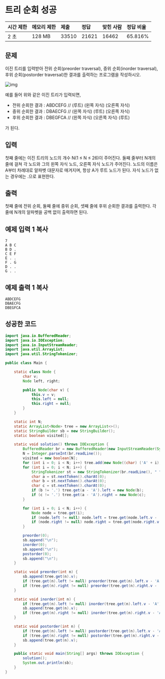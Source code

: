 # 트리 순회 성공

| 시간 제한 | 메모리 제한 | 제출  | 정답  | 맞힌 사람 | 정답 비율 |
| :-------- | :---------- | :---- | :---- | :-------- | :-------- |
| 2 초      | 128 MB      | 33510 | 21621 | 16462     | 65.816%   |

## 문제

이진 트리를 입력받아 전위 순회(preorder traversal), 중위 순회(inorder traversal), 후위 순회(postorder traversal)한 결과를 출력하는 프로그램을 작성하시오.

![img](https://www.acmicpc.net/JudgeOnline/upload/201007/trtr.png)

예를 들어 위와 같은 이진 트리가 입력되면,

- 전위 순회한 결과 : ABDCEFG // (루트) (왼쪽 자식) (오른쪽 자식)
- 중위 순회한 결과 : DBAECFG // (왼쪽 자식) (루트) (오른쪽 자식)
- 후위 순회한 결과 : DBEGFCA // (왼쪽 자식) (오른쪽 자식) (루트)

가 된다.

## 입력

첫째 줄에는 이진 트리의 노드의 개수 N(1 ≤ N ≤ 26)이 주어진다. 둘째 줄부터 N개의 줄에 걸쳐 각 노드와 그의 왼쪽 자식 노드, 오른쪽 자식 노드가 주어진다. 노드의 이름은 A부터 차례대로 알파벳 대문자로 매겨지며, 항상 A가 루트 노드가 된다. 자식 노드가 없는 경우에는 .으로 표현한다.

## 출력

첫째 줄에 전위 순회, 둘째 줄에 중위 순회, 셋째 줄에 후위 순회한 결과를 출력한다. 각 줄에 N개의 알파벳을 공백 없이 출력하면 된다.

## 예제 입력 1 복사

```
7
A B C
B D .
C E F
E . .
F . G
D . .
G . .
```

## 예제 출력 1 복사

```
ABDCEFG
DBAECFG
DBEGFCA
```



## 성공한 코드

~~~java
import java.io.BufferedReader;
import java.io.IOException;
import java.io.InputStreamReader;
import java.util.ArrayList;
import java.util.StringTokenizer;

public class Main {

    static class Node {
        char v;
        Node left, right;

        public Node(char v) {
            this.v = v;
            this.left = null;
            this.right = null;
        }
    }

    static int N;
    static ArrayList<Node> tree = new ArrayList<>();
    static StringBuilder sb = new StringBuilder();
    static boolean visited[];

    static void solution() throws IOException {
        BufferedReader br = new BufferedReader(new InputStreamReader(System.in));
        N = Integer.parseInt(br.readLine());
        visited = new boolean[N];
        for (int i = 0; i < N; i++) tree.add(new Node((char) ('A' + i)));
        for (int i = 0; i < N; i++) {
            StringTokenizer st = new StringTokenizer(br.readLine(), " ");
            char a = st.nextToken().charAt(0);
            char b = st.nextToken().charAt(0);
            char c = st.nextToken().charAt(0);
            if (b != '.') tree.get(a - 'A').left = new Node(b);
            if (c != '.') tree.get(a - 'A').right = new Node(c);
        }

        for (int i = 0; i < N; i++) {
            Node node = tree.get(i);
            if (node.left != null) node.left = tree.get(node.left.v - 'A');
            if (node.right != null) node.right = tree.get(node.right.v - 'A');
        }

        preorder(0);
        sb.append("\n");
        inorder(0);
        sb.append("\n");
        postorder(0);
        sb.append("\n");
    }

    static void preorder(int n) {
        sb.append(tree.get(n).v);
        if (tree.get(n).left != null) preorder(tree.get(n).left.v - 'A');
        if (tree.get(n).right != null) preorder(tree.get(n).right.v - 'A');
    }

    static void inorder(int n) {
        if (tree.get(n).left != null) inorder(tree.get(n).left.v - 'A');
        sb.append(tree.get(n).v);
        if (tree.get(n).right != null) inorder(tree.get(n).right.v - 'A');
    }

    static void postorder(int n) {
        if (tree.get(n).left != null) postorder(tree.get(n).left.v - 'A');
        if (tree.get(n).right != null) postorder(tree.get(n).right.v - 'A');
        sb.append(tree.get(n).v);
    }

    public static void main(String[] args) throws IOException {
        solution();
        System.out.println(sb);
    }
}
~~~

